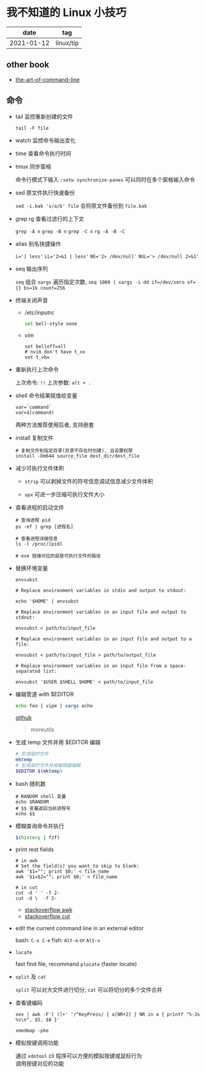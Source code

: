 # 我不知道的 Linux 小技巧

| date       | tag       |
| ---------- | --------- |
| 2021-01-12 | linux/tip |

## other book

- [the-art-of-command-line](https://github.com/jlevy/the-art-of-command-line)

## 命令

- tail 监控重新创建的文件

  `tail -F file`

- watch 监控命令输出变化

- time 查看命令执行时间

- tmux 同步窗格

  命令行模式下输入 `:setw synchronize-panes` 可以同时在多个窗格输入命令

- sed 原文件执行快速备份

  `sed -i.bak 's/a/b' file` 会将原文件备份到 `file.bak`

- grep rg 查看过滤行的上下文

  `grep -A n` `grep -B n` `grep -C n` `rg -A -B -C`

- alias 别名快捷操作

  `L='| less'` `LL='2>&1 | less'` `NE='2> /dev/null'` `NUL='> /dev/null 2>&1'`

- seq 输出序列

  `seq` 组合 `xargs` 遍历指定次数, `seq 1000 | xargs -i dd if=/dev/zero of={} bs=1k count=256`

- 终端关闭声音

  - /etc/inputrc

    ```sh
    set bell-style none
    ```

  - vim

    ```vim
    set belloff=all
    # nvim don't have t_xx
    set t_vb=
    ```

- 重新执行上次命令

  上次命令: `!!`
  上次参数: `alt + .`

- shell 命令结果赋值给变量

  ```shell
  var=`command`
  var=$(command)
  ```

  两种方法推荐使用后者, 支持嵌套

- install 复制文件

  ```shell
  # 复制文件到指定目录(目录不存在时创建), 且设置权限
  install -Dm644 source_file dest_dir/dest_file
  ```

- 减少可执行文件体积

  - `strip` 可以剥掉文件的符号信息调试信息减少文件体积

  - `upx` 可进一步压缩可执行文件大小

- 查看进程的启动文件

  ```shell
  # 查询进程 pid
  ps -ef | grep [进程名]

  # 查看进程详细信息
  ls -l /proc/[pid]

  # exe 链接对应的就是可执行文件的路径
  ```

- 替换环境变量

  ```shell
  envsubst

  # Replace environment variables in stdin and output to stdout:

  echo '$HOME' | envsubst

  # Replace environment variables in an input file and output to stdout:

  envsubst < path/to/input_file

  # Replace environment variables in an input file and output to a file:

  envsubst < path/to/input_file > path/to/output_file

  # Replace environment variables in an input file from a space-separated list:

  envsubst '$USER $SHELL $HOME' < path/to/input_file

  ```

- 编辑管道 with $EDITOR

  ```sh
  echo foo | vipe | xargs echo
  ```

  [github](https://github.com/juliangruber/vipe)

  > moreutils

- 生成 temp 文件并用 $EDITOR 编辑

  ```sh
  # 生成临时文件
  mktemp
  # 生成临时文件并用编辑器编辑
  $EDITOR $(mktemp)
  ```

- bash 随机数

  ```
  # RANDOM shell 变量
  echo $RANDOM
  # $$ 变量返回当前进程号
  echo $$
  ```

- 模糊查询命令并执行

  ```sh
  $(history | fzf)
  ```

- print rest fields

  ```
  # in awk
  # Set the field(s) you want to skip to blank:
  awk '$1=""; print $0;' < file_name
  awk '$1=$2=""; print $0;' < file_name

  # in cut
  cut -d ' ' -f 2-
  cut -d \  -f 2-
  ```

  - [stackoverflow awk](https://stackoverflow.com/questions/18457486/print-rest-of-the-fields-in-awk)
  - [stackoverflow cut](https://stackoverflow.com/questions/2961635/using-awk-to-print-all-columns-from-the-nth-to-the-last/2961994#2961994)

- edit the current command line in an external editor

  bash: `C-x C-e`
  fish: `Alt-e` or `Alt-v`

- `locate`

  fast find file, recommand `plocate` (faster locate)

- `split` 及 `cat`

  `split` 可以对大文件进行切分, `cat` 可以将切分的多个文件合并

- 查看键编码

  `xev | awk -F'[ )]+' '/^KeyPress/ { a[NR+2] } NR in a { printf "%-3s %s\n", $5, $8 }'`

  `xmodmap -pke`

- 模拟按键调用功能

  通过 `xdotool` cli 程序可以方便的模拟按键或鼠标行为  
  调用按键对应的功能
